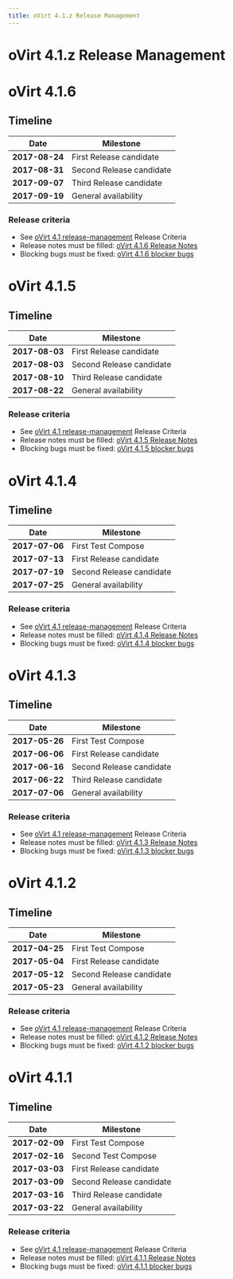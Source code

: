 ```yaml
---
title: oVirt 4.1.z Release Management
---
```


# oVirt 4.1.z Release Management

# oVirt 4.1.6

## Timeline

| Date           | Milestone                |
|----------------|--------------------------|
| **2017-08-24** | First Release candidate  |
| **2017-08-31** | Second Release candidate |
| **2017-09-07** | Third Release candidate  |
| **2017-09-19** | General availability     |

### Release criteria

*   See [oVirt 4.1 release-management](/develop/release-management/releases/4.1/release-management/) Release Criteria
*   Release notes must be filled: [oVirt 4.1.6 Release Notes](/release/4.1.6/)
*   Blocking bugs must be fixed: [oVirt 4.1.6 blocker bugs](https://bugzilla.redhat.com/buglist.cgi?classification=oVirt&f1=flagtypes.name&o1=substring&query_format=advanced&target_milestone=ovirt-4.1.6&v1=blocker)

# oVirt 4.1.5

## Timeline

| Date           | Milestone                |
|----------------|--------------------------|
| **2017-08-03** | First Release candidate  |
| **2017-08-03** | Second Release candidate |
| **2017-08-10** | Third Release candidate  |
| **2017-08-22** | General availability     |

### Release criteria

*   See [oVirt 4.1 release-management](/develop/release-management/releases/4.1/release-management/) Release Criteria
*   Release notes must be filled: [oVirt 4.1.5 Release Notes](/release/4.1.5/)
*   Blocking bugs must be fixed: [oVirt 4.1.5 blocker bugs](https://bugzilla.redhat.com/buglist.cgi?classification=oVirt&f1=flagtypes.name&o1=substring&query_format=advanced&target_milestone=ovirt-4.1.5&v1=blocker)


# oVirt 4.1.4

## Timeline

| Date           | Milestone                |
|----------------|--------------------------|
| **2017-07-06** | First Test Compose       |
| **2017-07-13** | First Release candidate  |
| **2017-07-19** | Second Release candidate |
| **2017-07-25** | General availability     |

### Release criteria

*   See [oVirt 4.1 release-management](/develop/release-management/releases/4.1/release-management/) Release Criteria
*   Release notes must be filled: [oVirt 4.1.4 Release Notes](/release/4.1.4/)
*   Blocking bugs must be fixed: [oVirt 4.1.4 blocker bugs](https://bugzilla.redhat.com/buglist.cgi?classification=oVirt&f1=flagtypes.name&o1=substring&query_format=advanced&target_milestone=ovirt-4.1.4&v1=blocker)


# oVirt 4.1.3

## Timeline

| Date           | Milestone                |
|----------------|--------------------------|
| **2017-05-26** | First Test Compose       |
| **2017-06-06** | First Release candidate  |
| **2017-06-16** | Second Release candidate |
| **2017-06-22** | Third Release candidate  |
| **2017-07-06** | General availability     |

### Release criteria

*   See [oVirt 4.1 release-management](/develop/release-management/releases/4.1/release-management/) Release Criteria
*   Release notes must be filled: [oVirt 4.1.3 Release Notes](/release/4.1.3/)
*   Blocking bugs must be fixed: [oVirt 4.1.3 blocker bugs](https://bugzilla.redhat.com/buglist.cgi?classification=oVirt&f1=flagtypes.name&o1=substring&query_format=advanced&target_milestone=ovirt-4.1.3&v1=blocker)


# oVirt 4.1.2

## Timeline

| Date           | Milestone                |
|----------------|--------------------------|
| **2017-04-25** | First Test Compose       |
| **2017-05-04** | First Release candidate  |
| **2017-05-12** | Second Release candidate |
| **2017-05-23** | General availability     |

### Release criteria

*   See [oVirt 4.1 release-management](/develop/release-management/releases/4.1/release-management/) Release Criteria
*   Release notes must be filled: [oVirt 4.1.2 Release Notes](/release/4.1.2/)
*   Blocking bugs must be fixed: [oVirt 4.1.2 blocker bugs](https://bugzilla.redhat.com/buglist.cgi?classification=oVirt&f1=flagtypes.name&o1=substring&query_format=advanced&target_milestone=ovirt-4.1.2&v1=blocker)

# oVirt 4.1.1

## Timeline

| Date           | Milestone                |
|----------------|--------------------------|
| **2017-02-09** | First Test Compose       |
| **2017-02-16** | Second Test Compose      |
| **2017-03-03** | First Release candidate  |
| **2017-03-09** | Second Release candidate |
| **2017-03-16** | Third Release candidate  |
| **2017-03-22** | General availability     |

### Release criteria

*   See [oVirt 4.1 release-management](/develop/release-management/releases/4.1/release-management/) Release Criteria
*   Release notes must be filled: [oVirt 4.1.1 Release Notes](/release/4.1.1/)
*   Blocking bugs must be fixed: [oVirt 4.1.1 blocker bugs](https://bugzilla.redhat.com/buglist.cgi?classification=oVirt&f1=flagtypes.name&o1=substring&query_format=advanced&target_milestone=ovirt-4.1.1&v1=blocker)
